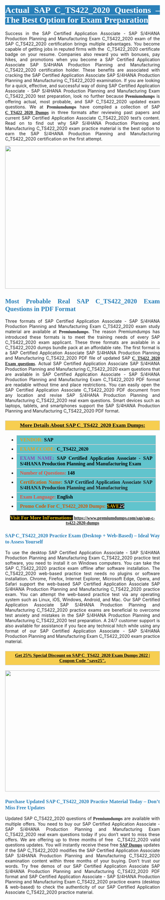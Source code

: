 <h1 style="text-align: justify;"><span style="color:#ffffff;"><span style="font-family:Georgia,serif;"><strong><span style="background-color:#2980b9;">Actual SAP C_TS422_2020 Questions – The Best Option for Exam Preparation</span></strong></span></span></h1>

<p style="text-align: justify;">Success in the SAP Certified Application Associate - SAP S/4HANA Production Planning and Manufacturing Exam C_TS422_2020 exam of the SAP C_TS422_2020 certification brings multiple advantages. You become capable of getting jobs in reputed firms with the  C_TS422_2020 certificate badge on your resume. Companies also reward you with bonuses, pay hikes, and promotions when you become a SAP Certified Application Associate SAP S/4HANA Production Planning and Manufacturing C_TS422_2020 certification holder. These benefits are associated with cracking the SAP Certified Application Associate SAP S/4HANA Production Planning and Manufacturing C_TS422_2020 examination. If you are looking for a quick, effective, and successful way of doing SAP Certified Application Associate - SAP S/4HANA Production Planning and Manufacturing Exam C_TS422_2020 test preparation, look no further because <span style="font-family:Georgia,serif;"><strong>Premiumdumps</strong></span> is offering actual, most probable, and SAP C_TS422_2020 updated exam questions. We at <span style="font-family:Georgia,serif;"><strong>Premiumdumps</strong></span> have compiled a collection of SAP <span style="font-family:Georgia,serif;"><strong><a href="https://www.premiumdumps.com/sap/sap-c-ts422-2020-dumps">C_TS422_2020 Dumps</a></strong></span> in three formats after reviewing past papers and current SAP Certified Application Associate C_TS422_2020 test’s content. Read on to find out why SAP S/4HANA Production Planning and Manufacturing C_TS422_2020 exam practice material is the best option to earn the SAP S/4HANA Production Planning and Manufacturing C_TS422_2020 certification on the first attempt.</p>

<p style="text-align: center;"><a href="https://www.premiumdumps.com/sap/sap-c-ts422-2020-dumps"><img alt="" src="https://i.imgur.com/P39uA2n.jpeg" style="width: 700px; height: 465px;" /></a></p>

<h2 style="text-align: justify;"><span style="color:#2980b9;"><span style="font-family:Georgia,serif;"><strong>Most Probable Real SAP C_TS422_2020 Exam Questions in PDF Format</strong></span></span></h2>

<p style="text-align: justify;">Three formats of SAP Certified Application Associate - SAP S/4HANA Production Planning and Manufacturing Exam C_TS422_2020 exam study material are available at <span style="font-family:Georgia,serif;"><strong>Premiumdumps</strong></span>. The reason Premiumdumps has introduced these formats is to meet the training needs of every SAP C_TS422_2020 exam applicant. These three formats are available in a C_TS422_2020 dumps bundle pack at an affordable rate. The first format is a SAP Certified Application Associate SAP S/4HANA Production Planning and Manufacturing C_TS422_2020 PDF file of updated SAP <span style="font-family:Georgia,serif;"><strong><a href="https://www.premiumdumps.com/sap/sap-c-ts422-2020-dumps">C_TS422_2020 Exam questions</a></strong></span>. Actual SAP Certified Application Associate SAP S/4HANA Production Planning and Manufacturing C_TS422_2020 exam questions that are available in SAP Certified Application Associate - SAP S/4HANA Production Planning and Manufacturing Exam C_TS422_2020 PDF format are readable without time and place restrictions. You can easily open the SAP Certified Application Associate C_TS422_2020 PDF document from any location and revise SAP S/4HANA Production Planning and Manufacturing C_TS422_2020 real exam questions. Smart devices such as laptops, tablets, and smartphones support the SAP S/4HANA Production Planning and Manufacturing C_TS422_2020 PDF format.</p>

<h3 style="background: #f7ce50; border: 1px solid rgb(204, 204, 204); padding: 5px 10px; text-align: center;"><span style="font-family:Georgia,serif;"><u><u><span style="color:#000000;"><span style="font-size:11pt"><span style="line-height:normal"><b><span style="font-size:13.0pt"><span cambria="">More Details About SAP C_TS422_2020 Exam Dumps:</span></span></b></span></span></span></u></u></span></h3>

<ul>
	<li style="margin:0cm 10pt">
	<div style="background:#61c4cd; border: 1px solid rgb(204, 204, 204); padding: 5px 10px; text-align: justify;"><span style="font-family:Georgia,serif;"><span style="font-size:11pt"><span style="line-height:normal"><b><span style="font-size:12.0pt"><span new="" roman="" times=""><span style="color:#f39c12;">VENDOR:</span> <span style="color:#000000;">SAP</span></span></span></b></span></span></span></div>
	</li>
	<li style="margin:0cm 10pt">
	<div style="background: #61c4cd; border: 1px solid rgb(204, 204, 204); padding: 5px 10px; text-align: justify;"><span style="font-family:Georgia,serif;"><span style="font-size:11pt"><span style="line-height:normal"><b><span style="font-size:12.0pt"><span new="" roman="" times=""><span style="color:#f39c12;">EXAM CCODE:</span> <span style="color:#000000;">C_TS422_2020</span></span></span></b></span></span></span></div>
	</li>
	<li style="margin:0cm 10pt">
	<div style="background: #61c4cd; border: 1px solid rgb(204, 204, 204); padding: 5px 10px; text-align: justify;"><span style="font-family:Georgia,serif;"><span style="font-size:11pt"><span style="line-height:normal"><b><span style="font-size:12.0pt"><span new="" roman="" times=""><span style="color:#8e44ad;">EXAM NAME:</span> <span style="color:#000000;">SAP Certified Application Associate - SAP S/4HANA Production Planning and Manufacturing Exam</span></span></span></b></span></span></span></div>
	</li>
	<li style="margin:0cm 10pt">
	<div style="background: #61c4cd; border: 1px solid rgb(204, 204, 204); padding: 5px 10px;"><span style="font-family:Georgia,serif;"><span style="font-size:11pt"><span style="line-height:normal"><b><span style="font-size:12.0pt"><span new="" roman="" times=""><span style="color:#e74c3c;">Number of Questions:</span><span style="color:#000000;"><span style="color:#f1c40f;"> </span>148</span></span></span></b></span></span></span></div>
	</li>
	<li style="margin:0cm 10pt">
	<div style="background: #61c4cd; border: 1px solid rgb(204, 204, 204); padding: 5px 10px; text-align: justify;"><span style="font-family:Georgia,serif;"><span style="font-size:11pt"><span style="line-height:normal"><b><span style="font-size:12.0pt"><span new="" roman="" times=""><span style="color:#d35400;">Certification Name:</span> SAP Certified Application Associate SAP S/4HANA Production Planning and Manufacturing</span></span></b></span></span></span></div>
	</li>
	<li style="margin:0cm 10pt">
	<div style="background: #61c4cd; border: 1px solid rgb(204, 204, 204); padding: 5px 10px; text-align: justify;"><span style="font-family:Georgia,serif;"><span style="font-size:11pt"><span style="line-height:normal"><b><span style="font-size:12.0pt"><span new="" roman="" times=""><span style="color:#e74c3c;">Exam Language:</span> <span style="color:#000000;">English</span></span></span></b></span></span></span></div>
	</li>
	<li style="margin:0cm 10pt">
	<div style="background: #61c4cd; border: 1px solid rgb(204, 204, 204); padding: 5px 10px;"><span style="font-family:Georgia,serif;"><span style="font-size:11pt"><span style="line-height:normal"><b><span style="font-size:12.0pt"><span new="" roman="" times=""><span style="color:#d35400;">Promo Code For C_TS422_2020 Dumps:</span><span style="color:#f1c40f;"> <span style="background-color:#000000;">SAVE</span></span><span style="color:#ffffff;"><span style="background-color:#000000;">25</span></span></span></span></b></span></span></span></div>
	</li>
</ul>

<p style="text-align: center;"><span style="font-family:Georgia,serif;"><strong><span style="font-size:16px;"><span style="color:#f1c40f;"><span style="background-color:#000000;">Visit For More InFormations:</span></span></span> <a href="https://www.premiumdumps.com/sap/sap-c-ts422-2020-dumps">https://www.premiumdumps.com/sap/sap-c-ts422-2020-dumps</a></strong></span></p>

<h3 style="text-align: justify;"><span style="color:#2980b9;"><span style="font-family:Georgia,serif;"><strong><strong><strong>SAP C_TS422_2020 Practice Exam (Desktop + Web-Based) – Ideal Way to Assess Yourself</strong></strong></strong></span></span></h3>

<p style="text-align: justify;">To use the desktop SAP Certified Application Associate - SAP S/4HANA Production Planning and Manufacturing Exam C_TS422_2020 practice test software, you need to install it on Windows computers. You can take the SAP C_TS422_2020 practice exam offline after software installation. The C_TS422_2020 web-based practice test needs no plugins or software installation. Chrome, Firefox, Internet Explorer, Microsoft Edge, Opera, and Safari support the web-based SAP Certified Application Associate SAP S/4HANA Production Planning and Manufacturing C_TS422_2020 practice exam. You can attempt the web-based practice test via any operating system such as Linux, iOS, Windows, Android, and Mac. Our SAP Certified Application Associate SAP S/4HANA Production Planning and Manufacturing C_TS422_2020 practice exams are beneficial to overcome test anxiety and mistakes in the SAP S/4HANA Production Planning and Manufacturing C_TS422_2020 test preparation. A 24/7 customer support is also available for assistance if you face any technical hitch while using any format of our SAP Certified Application Associate - SAP S/4HANA Production Planning and Manufacturing Exam C_TS422_2020 exam practice material.</p>

<h3 style="background: rgb(247, 206, 80); border: 1px solid rgb(204, 204, 204); padding: 5px 10px; text-align: center;"><span style="font-family:Georgia,serif;"><u><span style="color:#000000;"><span style="font-size:11pt;"><span style="line-height:normal;"><b><span cambria="">Get 25% Special Discount on SAP C_TS422_2020 Exam Dumps 2022 | Coupon Code "save25".</span></b></span></span></span></u></span></h3>

<p style="text-align: center;"><strong><strong><a href="https://www.premiumdumps.com/sap/sap-c-ts422-2020-dumps"><img alt="" src="https://i.imgur.com/IafrsaO.jpg" style="width: 700px; height: 394px;" /></a></strong></strong></p>

<h3 style="text-align: justify;"><strong><span style="color:#2980b9;"><span style="font-family:Georgia,serif;"><strong><strong><strong>Purchase Updated SAP C_TS422_2020 Practice Material Today – Don’t Miss Free Updates</strong></strong></strong></span></span></strong></h3>

<p style="text-align: justify;">Updated SAP C_TS422_2020 questions of <span style="font-family:Georgia,serif;"><strong>Premiumdumps</strong></span> are available with multiple offers. You need to buy our SAP Certified Application Associate - SAP S/4HANA Production Planning and Manufacturing Exam C_TS422_2020 real exam questions today if you don’t want to miss these offers. We are offering up to three months of free  C_TS422_2020 valid questions updates. You will instantly receive these free <span style="font-family:Georgia,serif;"><strong><a href="https://www.premiumdumps.com/sap-exam-dumps">SAP Dumps</a></strong></span> updates if the SAP C_TS422_2020 modifies the SAP Certified Application Associate SAP S/4HANA Production Planning and Manufacturing C_TS422_2020 examination content within three months of your buying. Don’t trust our words. Try free demos of our SAP Certified Application Associate SAP S/4HANA Production Planning and Manufacturing C_TS422_2020 PDF format and SAP Certified Application Associate - SAP S/4HANA Production Planning and Manufacturing Exam C_TS422_2020 practice exams (desktop & web-based) to check the authenticity of our SAP Certified Application Associate C_TS422_2020 practice material.</p>
